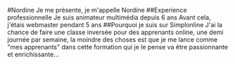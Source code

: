 #Nordine
Je me présente, je m'appelle Nordine
##Experience professionnelle
Je suis animateur multimédia depuis 6 ans
Avant cela, j'étais webmaster pendant 5 ans
##Pourquoi je suis sur Simplonline
J'ai la chance de faire une classe inversée pour des apprenants online, une demi journée par semaine, la moindre des choses est que je me lance
comme "mes apprenants" dans cette formation qui je le pense va être passionnante et enrichissante...
